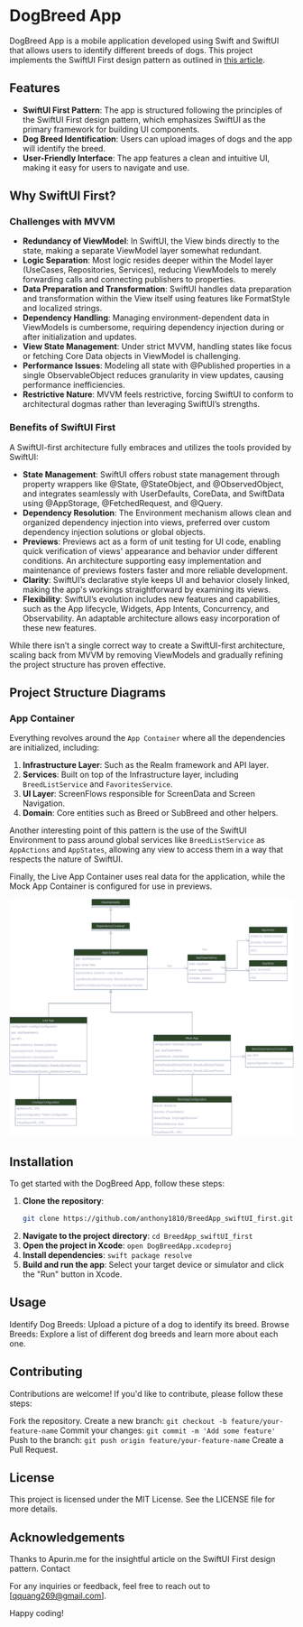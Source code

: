 # DogBreed App

DogBreed App is a mobile application developed using Swift and SwiftUI that allows users to identify different breeds of dogs. This project implements the SwiftUI First design pattern as outlined in [this article](https://apurin.me/articles/swiftui-first/).

## Features

- **SwiftUI First Pattern**: The app is structured following the principles of the SwiftUI First design pattern, which emphasizes SwiftUI as the primary framework for building UI components.
- **Dog Breed Identification**: Users can upload images of dogs and the app will identify the breed.
- **User-Friendly Interface**: The app features a clean and intuitive UI, making it easy for users to navigate and use.

## Why SwiftUI First?

### Challenges with MVVM

- **Redundancy of ViewModel**: In SwiftUI, the View binds directly to the state, making a separate ViewModel layer somewhat redundant.
- **Logic Separation**: Most logic resides deeper within the Model layer (UseCases, Repositories, Services), reducing ViewModels to merely forwarding calls and connecting publishers to properties.
- **Data Preparation and Transformation**: SwiftUI handles data preparation and transformation within the View itself using features like FormatStyle and localized strings.
- **Dependency Handling**: Managing environment-dependent data in ViewModels is cumbersome, requiring dependency injection during or after initialization and updates.
- **View State Management**: Under strict MVVM, handling states like focus or fetching Core Data objects in ViewModel is challenging.
- **Performance Issues**: Modeling all state with @Published properties in a single ObservableObject reduces granularity in view updates, causing performance inefficiencies.
- **Restrictive Nature**: MVVM feels restrictive, forcing SwiftUI to conform to architectural dogmas rather than leveraging SwiftUI’s strengths.

### Benefits of SwiftUI First

A SwiftUI-first architecture fully embraces and utilizes the tools provided by SwiftUI:

- **State Management**: SwiftUI offers robust state management through property wrappers like @State, @StateObject, and @ObservedObject, and integrates seamlessly with UserDefaults, CoreData, and SwiftData using @AppStorage, @FetchedRequest, and @Query.
- **Dependency Resolution**: The Environment mechanism allows clean and organized dependency injection into views, preferred over custom dependency injection solutions or global objects.
- **Previews**: Previews act as a form of unit testing for UI code, enabling quick verification of views' appearance and behavior under different conditions. An architecture supporting easy implementation and maintenance of previews fosters faster and more reliable development.
- **Clarity**: SwiftUI’s declarative style keeps UI and behavior closely linked, making the app's workings straightforward by examining its views.
- **Flexibility**: SwiftUI’s evolution includes new features and capabilities, such as the App lifecycle, Widgets, App Intents, Concurrency, and Observability. An adaptable architecture allows easy incorporation of these new features.

While there isn’t a single correct way to create a SwiftUI-first architecture, scaling back from MVVM by removing ViewModels and gradually refining the project structure has proven effective.

## Project Structure Diagrams
### App Container
Everything revolves around the `App Container` where all the dependencies are initialized, including:

1. **Infrastructure Layer**: Such as the Realm framework and API layer.
2. **Services**: Built on top of the Infrastructure layer, including `BreedListService` and `FavoritesService`.
3. **UI Layer**: ScreenFlows responsible for ScreenData and Screen Navigation.
4. **Domain**: Core entities such as Breed or SubBreed and other helpers.

Another interesting point of this pattern is the use of the SwiftUI Environment to pass around global services like `BreedListService` as `AppActions` and `AppStates`, allowing any view to access them in a way that respects the nature of SwiftUI.

Finally, the Live App Container uses real data for the application, while the Mock App Container is configured for use in previews.

![Project Structure](diagrams/AppContainerDiagram.png)

## Installation

To get started with the DogBreed App, follow these steps:

1. **Clone the repository**:
   ```sh
   git clone https://github.com/anthony1810/BreedApp_swiftUI_first.git
2. **Navigate to the project directory**:
   ```cd BreedApp_swiftUI_first```
3. **Open the project in Xcode**:
   ```open DogBreedApp.xcodeproj```
4. **Install dependencies**:
   ```swift package resolve```
5. **Build and run the app**:
Select your target device or simulator and click the "Run" button in Xcode.

## Usage
Identify Dog Breeds: Upload a picture of a dog to identify its breed.
Browse Breeds: Explore a list of different dog breeds and learn more about each one.

## Contributing

Contributions are welcome! If you'd like to contribute, please follow these steps:

Fork the repository.
Create a new branch:
```git checkout -b feature/your-feature-name```
Commit your changes:
```git commit -m 'Add some feature'```
Push to the branch:
```git push origin feature/your-feature-name```
Create a Pull Request.

## License
This project is licensed under the MIT License. See the LICENSE file for more details.

## Acknowledgements

Thanks to Apurin.me for the insightful article on the SwiftUI First design pattern.
Contact

For any inquiries or feedback, feel free to reach out to [qquang269@gmail.com].

Happy coding!
